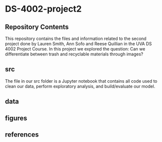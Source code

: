 # DS-4002-project2

## Repository Contents
This repository contains the files and information related to the second project done by Lauren Smith, Ann Sofo and Reese Quillian in the UVA DS 4002 Project Course. In this project we explored the question: Can we differentiate between trash and recyclable materials through images?

## src
The file in our src folder is a Jupyter notebook that contains all code used to clean our data, perform exploratory analysis, and build/evaluate our model. 

## data

## figures

## references
